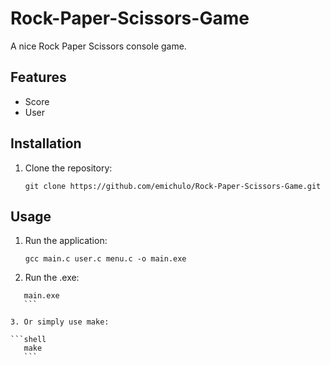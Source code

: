 # Rock-Paper-Scissors-Game

A nice Rock Paper Scissors console game.

## Features

- Score
- User

## Installation

1. Clone the repository:

    ```shell
    git clone https://github.com/emichulo/Rock-Paper-Scissors-Game.git
    ```

## Usage

1. Run the application:

    ```shell
    gcc main.c user.c menu.c -o main.exe
    ```

2. Run the .exe:

 ```shell
    main.exe
    ```

3. Or simply use make:

 ```shell
    make
    ```

